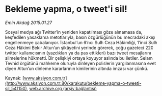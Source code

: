 # Bekleme yapma, o tweet'i sil!

*Emin Akdağ 2015.01.27*

<div class="pNewsDetailMainContent" itemprop="articleBody">
 <p>
  Sosyal medya ağı Twitter’in yeniden kapatılması göze alınamasa da, keşfedilen yasaklama metotlarıyla, basın özgürlüğünün bu mecradaki akışı engellenmeye çabalanıyor. İstanbul’un 6’ncı Sulh Ceza Hâkimliği, 1’inci Sulh Ceza Hâkimi Bekir Altun’un şikâyetini yerinde görerek, çoğu gazeteci 220 twitter kullanıcısının (yazdıkları ya da pas ettikleri) bazı tweet mesajlarını silmelerine hükmetti. Bir çelişkiyi ortaya koyuyor aslında bu iletiler. Selam Tevhid örgütünü mahkeme oluruyla dinleyen polislerin yargılanmasına evet diyen Altun’un dinleme kararlarının kimilerinin altında imzası var çünkü.
 </p>
</div>


Kaynak: [www.aksiyon.com.tr](http://www.aksiyon.com.tr:80/karakutu/bekleme-yapma-o-tweeti-sil_541150), [web.archive.org (arşiv bağlantısı)](http://web.archive.org/web/20150131215709/http://www.aksiyon.com.tr:80/karakutu/bekleme-yapma-o-tweeti-sil_541150)
